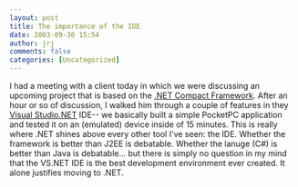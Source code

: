 ```yaml
---
layout: post
title: The importance of the IDE
date: 2003-09-30 15:54
author: jrj
comments: false
categories: [Uncategorized]
---
```

I had a meeting with a client today in which we were discussing an upcoming project that is based on the <a href="http://msdn.microsoft.com/vstudio/device/compact.aspx" target="_blank">.NET Compact Framework</a>. After an hour or so of discussion, I walked him through a couple of features in they <a href="http://msdn.microsoft.com/vstudio/" target="_blank">Visual Studio.NET</a> IDE-- we basically built a simple PocketPC application and tested it on an (emulated) device inside of 15 minutes. This is really  where .NET shines above every other tool I've seen: the IDE. Whether the framework is better than J2EE is debatable. Whether the lanuge (C#) is better than Java is debatable... but there is simply no question in my mind that the VS.NET IDE is the best development environment ever created. It alone justifies moving to .NET.
